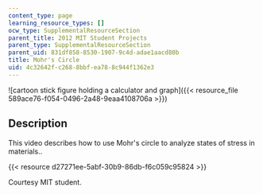 ```yaml
---
content_type: page
learning_resource_types: []
ocw_type: SupplementalResourceSection
parent_title: 2012 MIT Student Projects
parent_type: SupplementalResourceSection
parent_uid: 831df858-8530-1907-9c4d-adae1aacd80b
title: Mohr's Circle
uid: 4c32642f-c268-8bbf-ea78-8c944f1362e3
---
```


![cartoon stick figure holding a calculator and graph]({{< resource_file 589ace76-f054-0496-2a48-9eaa4108706a >}})

Description
-----------

This video describes how to use Mohr's circle to analyze states of stress in materials..

{{< resource d27271ee-5abf-30b9-86db-f6c059c95824 >}}

Courtesy MIT student.